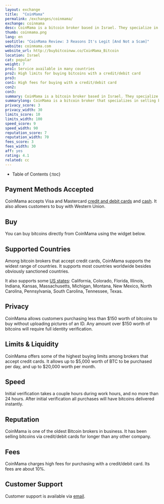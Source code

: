 ```yaml
---
layout: exchange
title:  "CoinMama"
permalink: /exchanges/coinmama/
exchange: coinmama
desc: CoinMama is a bitcoin broker based in Israel. They specialize in selling bitcoins for credit card to nearly anyone in the world.   
thumb: coinmama.png
lang: en
seotitle: "CoinMama Review: 3 Reasons It's Legit [And Not a Scam]"
website: coinmama.com
website_url: http://buybitcoinww.co/CoinMama_Bitcoin
location: Israel
cat: popular
weight: 7
pro1: Service available in many countries
pro2: High limits for buying bitcoins with a credit/debit card
pro3: 
con1: High fees for buying with a credit/debit card
con2: 
con3:
summary: CoinMama is a bitcoin broker based in Israel. They specialize in selling bitcoins for credit card to nearly anyone in the world. 
summarylong: CoinMama is a bitcoin broker that specializes in selling bitcoins for credit card to nearly anyone in the world. 
privacy_score: 3
privacy_width: 30
limits_score: 10
limits_width: 100
speed_score: 9
speed_width: 90
reputation_score: 7
reputation_width: 70
fees_score: 3
fees_width: 30
aff: yes
rating: 4.1
related: cc
---
```


* Table of Contents
{:toc}

## Payment Methods Accepted

CoinMama accepts Visa and Mastercard [credit and debit cards](/en/buy-bitcoin-credit-debit-card/) and [cash](/en/buy-bitcoins-with-cash/). It also allows customers to buy with Western Union. 

## Buy

You can buy bitcoins directly from CoinMama using the widget below. 

<script id='mamacoin-script' data-affiliate-id='jordant' src='https://widget.coinmama.com/index.js'></script>

## Supported Countries

Among bitcoin brokers that accept credit cards, CoinMama supports the widest range of countries. It supports most countries worldwide besides obviously sanctioned countries. 

It also supports some [US states](https://www.buybitcoinworldwide.com/en/us/): California, Colorado, Florida, Illinois, Indiana, Kansas, Massachusetts, Michigan, Montana, New Mexico, North Carolina, Pennsylvania, South Carolina, Tennessee, Texas. 

## Privacy

CoinMama allows customers purchasing less than $150 worth of bitcoins to buy without uploading pictures of an ID. Any amount over $150 worth of bitcoins will require full identity verification. 

## Limits & Liquidity

CoinMama offers some of the highest buying limits among brokers that accept credit cards. It allows up to $5,000 worth of BTC to be purchased per day, and up to $20,000 worth per month. 

## Speed

Initial verification takes a couple hours during work hours, and no more than 24 hours. After initial verification all purchases will have bitcoins delivered instantly. 

## Reputation

CoinMama is one of the oldest Bitcoin brokers in business. It has been selling bitcoins via credit/debit cards for longer than any other company. 

## Fees

CoinMama charges high fees for purchasing with a credit/debit card. Its fees are about 10%. 

## Customer Support

Customer support is available via [email](https://www.coinmama.com/contact). 
